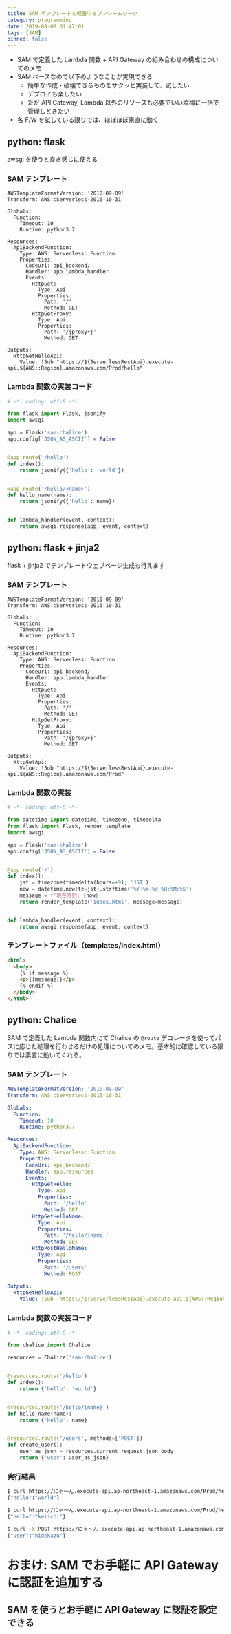 ```yaml
---
title: SAM テンプレートと軽量ウェブフレームワーク
category: programming
date: 2019-08-08 01:47:01
tags: [SAM]
pinned: false
---
```


- SAM で定義した Lambda 関数 + API Gateway の組み合わせの構成についてのメモ
- SAM ベースなので以下のようなことが実現できる
  - 簡単な作成・破壊できるものをサクッと実装して、試したい
  - デプロイも楽したい
  - ただ API Gateway, Lambda 以外のリソースも必要でいい塩梅に一括で管理しときたい
- 各 F/W を試している限りでは、ほぼほぼ素直に動く

## python: flask

awsgi を使うと良き感じに使える

### SAM テンプレート

```
AWSTemplateFormatVersion: '2010-09-09'
Transform: AWS::Serverless-2016-10-31

Globals:
  Function:
    Timeout: 10
    Runtime: python3.7

Resources:
  ApiBackendFunction:
    Type: AWS::Serverless::Function
    Properties:
      CodeUri: api_backend/
      Handler: app.lambda_handler
      Events:
        HttpGet:
          Type: Api
          Properties:
            Path: '/'
            Method: GET
        HttpGetProxy:
          Type: Api
          Properties:
            Path: '/{proxy+}'
            Method: GET

Outputs:
  HttpGetHelloApi:
    Value: !Sub "https://${ServerlessRestApi}.execute-api.${AWS::Region}.amazonaws.com/Prod/hello"
```

### Lambda 関数の実装コード

```py
# -*- coding: utf-8 -*-

from flask import Flask, jsonify
import awsgi

app = Flask('sam-chalice')
app.config['JSON_AS_ASCII'] = False


@app.route('/hello')
def index():
    return jsonify({'hello': 'world'})


@app.route('/hello/<name>')
def hello_name(name):
    return jsonify({'hello': name})


def lambda_handler(event, context):
    return awsgi.response(app, event, context)

```

## python: flask + jinja2

flask + jinja2 でテンプレートウェブページ生成も行えます

### SAM テンプレート

```
AWSTemplateFormatVersion: '2010-09-09'
Transform: AWS::Serverless-2016-10-31

Globals:
  Function:
    Timeout: 10
    Runtime: python3.7

Resources:
  ApiBackendFunction:
    Type: AWS::Serverless::Function
    Properties:
      CodeUri: api_backend/
      Handler: app.lambda_handler
      Events:
        HttpGet:
          Type: Api
          Properties:
            Path: '/'
            Method: GET
        HttpGetProxy:
          Type: Api
          Properties:
            Path: '/{proxy+}'
            Method: GET

Outputs:
  HttpGetApi:
    Value: !Sub "https://${ServerlessRestApi}.execute-api.${AWS::Region}.amazonaws.com/Prod"
```

### Lambda 関数の実装

```py
# -*- coding: utf-8 -*-

from datetime import datetime, timezone, timedelta
from flask import Flask, render_template
import awsgi

app = Flask('sam-chalice')
app.config['JSON_AS_ASCII'] = False


@app.route('/')
def index():
    jst = timezone(timedelta(hours=+9), 'JST')
    now = datetime.now(tz=jst).strftime('%Y-%m-%d %H:%M:%S')
    message = f'現在時刻: {now}'
    return render_template('index.html', message=message)


def lambda_handler(event, context):
    return awsgi.response(app, event, context)
```

### テンプレートファイル（templates/index.html）

```html
<html>
  <body>
    {% if message %}
    <p>{{message}}</p>
    {% endif %}
  </body>
</html>
```

## python: Chalice

SAM で定義した Lambda 関数内にて Chalice の `@route` デコレータを使ってパスに応じた処理を行わせるだけの処理についてのメモ。基本的に確認している限りでは素直に動いてくれる。

### SAM テンプレート

```yaml
AWSTemplateFormatVersion: '2010-09-09'
Transform: AWS::Serverless-2016-10-31

Globals:
  Function:
    Timeout: 10
    Runtime: python3.7

Resources:
  ApiBackendFunction:
    Type: AWS::Serverless::Function
    Properties:
      CodeUri: api_backend/
      Handler: app.resources
      Events:
        HttpGetHello:
          Type: Api
          Properties:
            Path: '/hello'
            Method: GET
        HttpGetHelloName:
          Type: Api
          Properties:
            Path: '/hello/{name}'
            Method: GET
        HttpPostHelloName:
          Type: Api
          Properties:
            Path: '/users'
            Method: POST

Outputs:
  HttpGetHelloApi:
    Value: !Sub 'https://${ServerlessRestApi}.execute-api.${AWS::Region}.amazonaws.com/Prod/hello/'
```

### Lambda 関数の実装コード

```py
# -*- coding: utf-8 -*-

from chalice import Chalice

resources = Chalice('sam-chalice')


@resources.route('/hello')
def index():
    return {'hello': 'world'}


@resources.route('/hello/{name}')
def hello_name(name):
    return {'hello': name}


@resources.route('/users', methods=['POST'])
def create_user():
    user_as_json = resources.current_request.json_body
    return {'user': user_as_json}

```

### 実行結果

```bash
$ curl https://にゃ〜ん.execute-api.ap-northeast-1.amazonaws.com/Prod/hello/
{"hello":"world"}

$ curl https://にゃ〜ん.execute-api.ap-northeast-1.amazonaws.com/Prod/hello/keiichi
{"hello":"keiichi"}

$ curl -X POST https://にゃ〜ん.execute-api.ap-northeast-1.amazonaws.com/Prod/users -H "Content-Type: application/json" --data '"hidekazu"'
{"user":"hidekazu"}
```

# おまけ: SAM でお手軽に API Gateway に認証を追加する

## SAM を使うとお手軽に API Gateway に認証を設定できる
